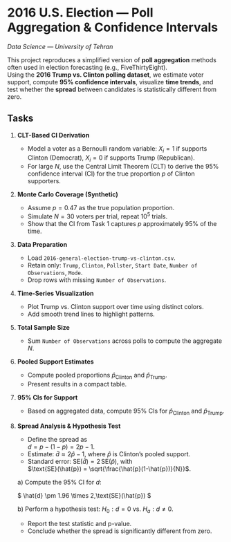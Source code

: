 # 2016 U.S. Election — Poll Aggregation & Confidence Intervals

_Data Science — University of Tehran_

This project reproduces a simplified version of **poll aggregation** methods often used in election forecasting (e.g., FiveThirtyEight).  
Using the **2016 Trump vs. Clinton polling dataset**, we estimate voter support, compute **95% confidence intervals**, visualize **time trends**, and test whether the **spread** between candidates is statistically different from zero.

## Tasks

1. **CLT-Based CI Derivation**
   - Model a voter as a Bernoulli random variable: $X_i = 1$ if supports Clinton (Democrat), $X_i = 0$ if supports Trump (Republican).
   - For large $N$, use the Central Limit Theorem (CLT) to derive the 95% confidence interval (CI) for the true proportion $p$ of Clinton supporters.

2. **Monte Carlo Coverage (Synthetic)**
   - Assume $p = 0.47$ as the true population proportion.
   - Simulate $N = 30$ voters per trial, repeat $10^5$ trials.
   - Show that the CI from Task 1 captures $p$ approximately 95% of the time.

3. **Data Preparation**
   - Load `2016-general-election-trump-vs-clinton.csv`.
   - Retain only: `Trump`, `Clinton`, `Pollster`, `Start Date`, `Number of Observations`, `Mode`.
   - Drop rows with missing `Number of Observations`.

4. **Time-Series Visualization**
   - Plot Trump vs. Clinton support over time using distinct colors.
   - Add smooth trend lines to highlight patterns.

5. **Total Sample Size**
   - Sum `Number of Observations` across polls to compute the aggregate $N$.

6. **Pooled Support Estimates**
   - Compute pooled proportions $\hat{p}_{\text{Clinton}}$ and $\hat{p}_{\text{Trump}}$.
   - Present results in a compact table.

7. **95% CIs for Support**
   - Based on aggregated data, compute 95% CIs for $\hat{p}_{\text{Clinton}}$ and $\hat{p}_{\text{Trump}}$.

8. **Spread Analysis & Hypothesis Test**
   - Define the spread as  
     $d = p - (1-p) = 2p - 1$.
   - Estimate: $\hat{d} \approx 2\hat{p} - 1$, where $\hat{p}$ is Clinton’s pooled support.  
   - Standard error: $\text{SE}(\hat{d}) = 2\,\text{SE}(\hat{p})$, with  
     $\text{SE}(\hat{p}) = \sqrt{\frac{\hat{p}(1-\hat{p})}{N}}$.

   a) Compute the 95% CI for $d$:  

   $
   \hat{d} \pm 1.96 \times 2\,\text{SE}(\hat{p})
   $

   b) Perform a hypothesis test: $H_0: d=0$ vs. $H_a: d \neq 0$.  
   - Report the test statistic and p-value.  
   - Conclude whether the spread is significantly different from zero.
